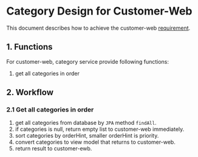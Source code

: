 # Category Design for Customer-Web

This document describes how to achieve the customer-web [requirement](/docs/customer_requirement.md).

## 1. Functions

For customer-web, category service provide following functions:

1. get all categories in order

## 2. Workflow

### 2.1 Get all categories in order

1. get all categories from database by `JPA` method `findAll`.
2. if categories is null, return empty list to customer-web immediately.
3. sort categories by orderHint, smaller orderHint is priority.
4. convert categories to view model that returns to customer-web.
5. return result to customer-ewb.